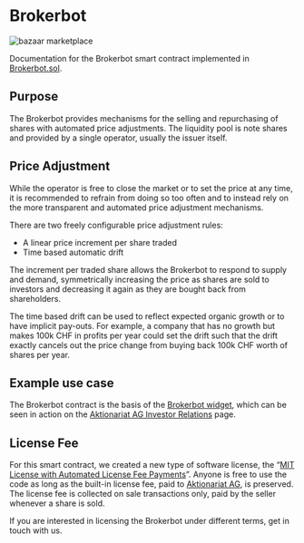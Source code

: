 # Brokerbot

![bazaar marketplace](https://aktionariat.com/images/bazaar.jpg)

Documentation for the Brokerbot smart contract implemented in [Brokerbot.sol](../src/Brokerbot.sol).

## Purpose

The Brokerbot provides mechanisms for the selling and repurchasing of shares with automated price adjustments. The liquidity pool is note shares and provided by a single operator, usually the issuer itself.

## Price Adjustment

While the operator is free to close the market or to set the price at any time, it is recommended to refrain from doing so too often and to instead rely on the more transparent and automated price adjustment mechanisms.

There are two freely configurable price adjustment rules:

* A linear price increment per share traded
* Time based automatic drift

The increment per traded share allows the Brokerbot to respond to supply and demand, symmetrically increasing the price as shares are sold to investors and decreasing it again as they are bought back from shareholders.

The time based drift can be used to reflect expected organic growth or to have implicit pay-outs. For example, a company that has no growth but makes 100k CHF in profits per year could set the drift such that the drift exactly cancels out the price change from buying back 100k CHF worth of shares per year.

## Example use case

The Brokerbot contract is the basis of the [Brokerbot widget](https://aktionariat.com/brokerbot.html), which can be seen in action on the [Aktionariat AG Investor Relations](https://aktionariat.com/investors.html#market) page.

## License Fee

For this smart contract, we created a new type of software license, the “[MIT License with Automated License Fee Payments](https://github.com/aktionariat/contracts/blob/master/LICENSE)”. Anyone is free to use the code as long as the built-in license fee, paid to [Aktionariat AG](https://aktionariat.com/), is preserved. The license fee is collected on sale transactions only, paid by the seller whenever a share is sold.

If you are interested in licensing the Brokerbot under different terms, get in touch with us.
